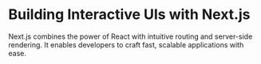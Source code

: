 # Building Interactive UIs with Next.js

Next.js combines the power of React with intuitive routing and server-side rendering.
It enables developers to craft fast, scalable applications with ease.
